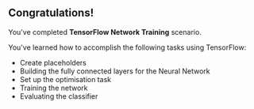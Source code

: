 ## Congratulations!

You've completed **TensorFlow Network Training** scenario.

You've learned how to accomplish the following tasks using TensorFlow:

* Create placeholders
* Building the fully connected layers for the Neural Network
* Set up the optimisation task
* Training the network
* Evaluating the classifier
